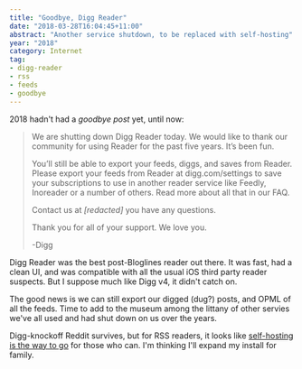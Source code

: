 ```yaml
---
title: "Goodbye, Digg Reader"
date: "2018-03-28T16:04:45+11:00"
abstract: "Another service shutdown, to be replaced with self-hosting"
year: "2018"
category: Internet
tag:
- digg-reader
- rss
- feeds
- goodbye
---
```

2018 hadn't had a *goodbye post* yet, until now:

> We are shutting down Digg Reader today. We would like to thank our community for using Reader for the past five years. It’s been fun.
> 
> You’ll still be able to export your feeds, diggs, and saves from Reader. Please export your feeds from Reader at digg.com/settings to save your subscriptions to use in another reader service like Feedly, Inoreader or a number of others. Read more about all that in our FAQ.
> 
> Contact us at *[redacted]* you have any questions.
> 
> Thank you for all of your support. We love you.
> 
> -Digg

Digg Reader was the best post-Bloglines reader out there. It was fast, had a clean UI, and was compatible with all the usual iOS third party reader suspects. But I suppose much like Digg v4, it didn't catch on.

The good news is we can still export our digged (dug?) posts, and OPML of all the feeds. Time to add to the museum among the littany of other servies we've all used and had shut down on us over the years.

Digg-knockoff Reddit survives, but for RSS readers, it looks like [self-hosting is the way to go] for those who can. I'm thinking I'll expand my install for family.

[self-hosting is the way to go]: https://github.com/Kickball/awesome-selfhosted/blob/master/README.md#feed-readers

